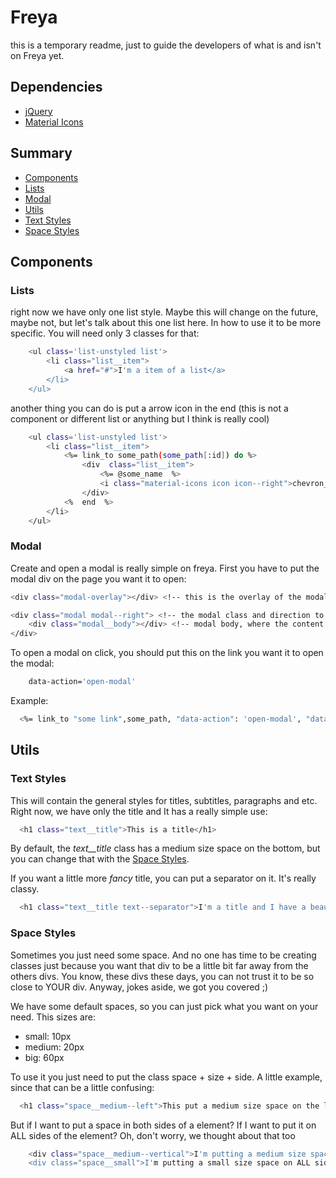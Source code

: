 # Freya

this is a temporary readme, just to guide the developers of what is and isn't on Freya yet.

## Dependencies

- [jQuery](https://jquery.com/)
- [Material Icons](https://fonts.googleapis.com/icon?family=Material+Icons)

## Summary

- [Components](#components)
- [Lists](#lists)
- [Modal](#modal)
- [Utils](#utils)
- [Text Styles](#text-styles)
- [Space Styles](#space-styles)

## Components

### Lists

right now we have only one list style. Maybe this will change on the future, maybe not, but let's talk about this one list here. In how to use it to be more specific. You will need only 3 classes for that:

```sh
	<ul class='list-unstyled list'>
		<li class="list__item">
			<a href="#">I'm a item of a list</a>
		</li>
	</ul>
```

another thing you can do is put a arrow icon in the end (this is not a component or different list or anything but I think is really cool)

```sh
	<ul class='list-unstyled list'>
		<li class="list__item">
			<%= link_to some_path(some_path[:id]) do %>
				<div  class="list__item">
					<%= @some_name  %>
					<i class="material-icons icon icon--right">chevron_right</i>
				</div>
			<%  end  %>
		</li>
	</ul>
```

### Modal

Create and open a modal is really simple on freya. First you have to put the modal div on the page you want it to open:

```sh
<div class="modal-overlay"></div> <!-- this is the overlay of the modal -->

<div class="modal modal--right"> <!-- the modal class and direction to open -->
	<div class="modal__body"></div> <!-- modal body, where the content should be put in -->
</div>
```

To open a modal on click, you should put this on the link you want it to open the modal:

```sh
    data-action='open-modal'
```

Example:

```sh
  <%= link_to "some link",some_path, "data-action": 'open-modal', "data-load": 'load-modal-data' %>
```

## Utils

### Text Styles

This will contain the general styles for titles, subtitles, paragraphs and etc. Right now, we have only the title and It has a really simple use:

```sh
  <h1 class="text__title">This is a title</h1>
```

By default, the _text\_\_title_ class has a medium size space on the bottom, but you can change that with the [Space Styles](#space-styles).

If you want a little more _fancy_ title, you can put a separator on it. It's really classy.

```sh
  <h1 class="text__title text--separator">I'm a title and I have a beautiful separator</h1>
```

### Space Styles

Sometimes you just need some space. And no one has time to be creating classes just because you want that div to be a little bit far away from the others divs. You know, these divs these days, you can not trust it to be so close to YOUR div. Anyway, jokes aside, we got you covered ;)

We have some default spaces, so you can just pick what you want on your need. This sizes are:

- small: 10px
- medium: 20px
- big: 60px

To use it you just need to put the class space + size + side. A little example, since that can be a little confusing:

```sh
  <h1 class="space__medium--left">This put a medium size space on the left side of this element</h1>
```

But if I want to put a space in both sides of a element? If I want to put it on ALL sides of the element? Oh, don't worry, we thought about that too

```sh
	<div class="space__medium--vertical">I'm putting a medium size space on the top and bottom of this div</div>
	<div class="space__small">I'm putting a small size space on ALL sides of this div</div>
```
